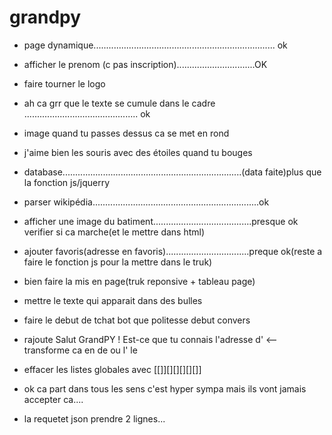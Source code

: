 # grandpy

- page dynamique........................................................................  ok

 - afficher le prenom (c pas inscription)...............................OK

- faire tourner le logo

- ah ca grr que le texte se cumule dans le cadre ............................................. ok 



- image quand tu passes dessus ca se met en rond

- j'aime bien les souris avec des étoiles quand tu bouges
 
- database.......................................................................(data faite)plus que la fonction js/jquerry



- parser wikipédia..................................................................ok

- afficher une image du batiment.......................................presque ok verifier si ca marche(et le mettre dans html)

- ajouter favoris(adresse en favoris).................................preque ok(reste a  faire le fonction js pour la mettre dans le truk)

- bien faire la mis en page(truk reponsive + tableau page)

- mettre le texte qui apparait dans des bulles

- faire le debut de tchat bot que politesse debut convers

- rajoute Salut GrandPY ! Est-ce que tu connais l'adresse d' <-- transforme ca en de ou l' le

- effacer les listes globales avec [[]][][][][][]]

- ok ca part dans tous les sens c'est hyper sympa mais ils vont jamais accepter ca....

- la requetet json prendre 2 lignes... 
